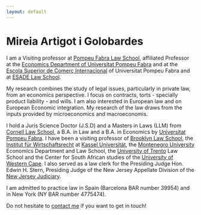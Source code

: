 ```yaml
---
layout: default
---
```


# Mireia Artigot i Golobardes

I am a Visiting professor at [Pompeu Fabra Law School](http://www.upf.edu/dret), affiliated Professor at the [Economics Department of Universitat Pompeu Fabra](http://www.econ.upf.edu/en/) and at the [Escola Superior de Comerç Internacional](http://www.esci.upf.edu/en) of Universitat Pompeu Fabra and at [ESADE Law School](http://www.esade.edu/grados/eng/ged). 

My research combines the study of legal issues, particularly in private law, from an economics perspective. I focus on contracts, torts -  specially product liability - and wills. I am also interested in European law and on European Economic integration.  My research of the law draws from the inputs provided by microeconomics and macroeconomis. 

I hold a Juris Science Doctor (J.S.D) and a Masters  in Laws (LLM) from [Cornell Law School](http://www.lawschool.cornell.edu/), a B.A. in Law and a B.A. in Economics by [Universitat Pompeu Fabra](https://www.upf.edu/en/). I have been a visiting professor of [Brooklyn Law School](https://www.brooklaw.edu/), the [Institut für Wirtschaftsrecht](https://www.uni-kassel.de/fb07/en/institutes/iwr/home.html) at [Kassel Universität](http://www.uni-kassel.de/uni/), the [Montenegro University](http://www.ekonomija.ac.me/) Economics Department and Law School, the [University of Trento](http://www.unitn.it/en) Law School  and the Center for South African studies of the [University of Western Cape](https://www.uwc.ac.za/Pages/default.aspx). I also served as a law clerk for the Presiding Judge Hon. Edwin H. Stern, Presiding Judge of the New Jersey Appellate Division of the [New Jersey Judiciary](http://www.judiciary.state.nj.us/). 

I am admitted to practice law in Spain (Barcelona BAR number 39954) and in New York (NY BAR number 4775474).

Do not hesitate to [contact me](mailto:mireia.artigot@upf.edu) if you want to get in touch!
